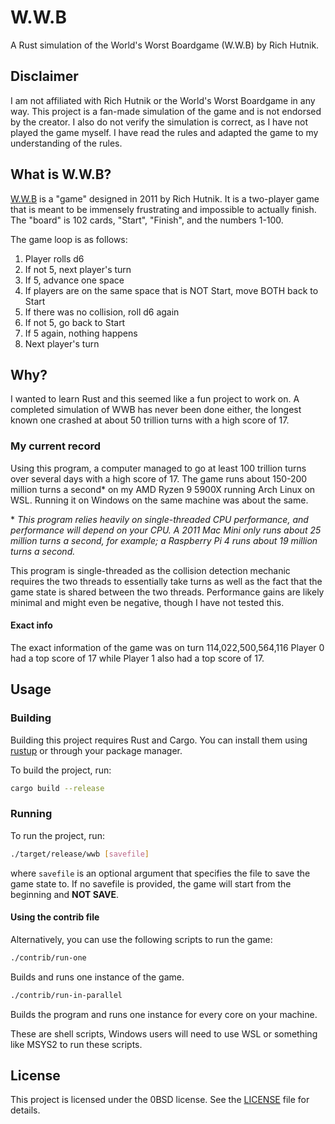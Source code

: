 # W.W.B

A Rust simulation of the World's Worst Boardgame (W.W.B) by Rich Hutnik.

## Disclaimer

I am not affiliated with Rich Hutnik or the World's Worst Boardgame in any way. This project is a fan-made simulation of the game and is not endorsed by the creator. I also do not verify the simulation is correct, as I have not played the game myself. I have read the rules and adapted the game to my understanding of the rules.

## What is W.W.B?

[W.W.B](https://boardgamegeek.com/boardgame/99918/wwb) is a "game" designed in 2011 by Rich Hutnik. It is a two-player game that is meant to be immensely frustrating and impossible to actually finish. The "board" is 102 cards, "Start", "Finish", and the numbers 1-100.

The game loop is as follows:

1. Player rolls d6
2. If not 5, next player's turn
3. If 5, advance one space
4. If players are on the same space that is NOT Start, move BOTH back to Start
5. If there was no collision, roll d6 again
6. If not 5, go back to Start
7. If 5 again, nothing happens
8. Next player's turn

## Why?

I wanted to learn Rust and this seemed like a fun project to work on.
A completed simulation of WWB has never been done either, the longest known one crashed at about 50 trillion turns with a high score of 17.

### My current record

Using this program, a computer managed to go at least 100 trillion turns over several days with a high score of 17. The game runs about 150-200 million turns a second* on my AMD Ryzen 9 5900X running Arch Linux on WSL. Running it on Windows on the same machine was about the same.

\* *This program relies heavily on single-threaded CPU performance, and performance will depend on your CPU. A 2011 Mac Mini only runs about 25 million turns a second, for example; a Raspberry Pi 4 runs about 19 million turns a second.*

This program is single-threaded as the collision detection mechanic requires the two threads to essentially take turns as well as the fact that the game state is shared between the two threads. Performance gains are likely minimal and might even be negative, though I have not tested this.

#### Exact info

The exact information of the game was on turn 114,022,500,564,116 Player 0 had a top score of 17 while Player 1 also had a top score of 17.

## Usage

### Building

Building this project requires Rust and Cargo. You can install them using [rustup](https://rustup.rs/) or through your package manager.

To build the project, run:

```sh
cargo build --release
```

### Running

To run the project, run:

```sh
./target/release/wwb [savefile]
```

where `savefile` is an optional argument that specifies the file to save the game state to. If no savefile is provided, the game will start from the beginning and **NOT SAVE**.

#### Using the contrib file

Alternatively, you can use the following scripts to run the game:

```sh
./contrib/run-one
```

Builds and runs one instance of the game.

```sh
./contrib/run-in-parallel
```

Builds the program and runs one instance for every core on your machine.

These are shell scripts, Windows users will need to use WSL or something like MSYS2 to run these scripts.

## License

This project is licensed under the 0BSD license. See the [LICENSE](LICENSE) file for details.
